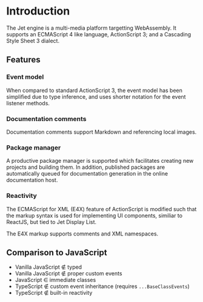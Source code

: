 # Introduction

The Jet engine is a multi-media platform targetting WebAssembly. It supports an ECMAScript 4 like language, ActionScript 3; and a Cascading Style Sheet 3 dialect.

## Features

### Event model

When compared to standard ActionScript 3, the event model has been simplified due to type inference, and uses shorter notation for the event listener methods.

### Documentation comments

Documentation comments support Markdown and referencing local images.

### Package manager

A productive package manager is supported which facilitates creating new projects and building them. In addition, published packages are automatically queued for documentation generation in the online documentation host.

### Reactivity

The ECMAScript for XML (E4X) feature of ActionScript is modified such that the markup syntax is used for implementing UI components, similiar to ReactJS, but tied to Jet Display List.

The E4X markup supports comments and XML namespaces.

## Comparison to JavaScript

- Vanilla JavaScript ∉ typed
- Vanilla JavaScript ∉ proper custom events
- JavaScript ∈ immediate classes
- TypeScript ∉ custom event inheritance (requires `...BaseClassEvents`)
- TypeScript ∉ built-in reactivity